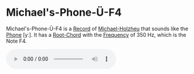 # Michael's-Phone-Ü-F4

Michael's-Phone-Ü-F4 is a [Record](30010011.md) of [Michael-Holzheu](0.md) that sounds like the [Phone](650032.md) [yː]. It has a [Root-Chord](90000027.md) with the [Frequency](10000016.md) of 350 Hz, which is the Note F4.

![]("400000039.mp3)
